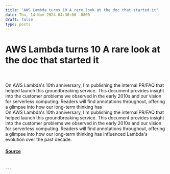 ```yaml
---
title: "AWS Lambda turns 10 A rare look at the doc that started it"
date: Thu, 14 Nov 2024 04:30:00 -0800
draft: false
type: posts
---
```

# AWS Lambda turns 10 A rare look at the doc that started it

<br/>

<br/>
On AWS Lambda's 10th anniversary, I'm publishing the internal PR/FAQ that helped launch this groundbreaking service. This document provides insight into the customer problems we observed in the early 2010s and our vision for serverless computing. Readers will find annotations throughout, offering a glimpse into how our long-term thinking has
<br/>
On AWS Lambda's 10th anniversary, I'm publishing the internal PR/FAQ that helped launch this groundbreaking service. This document provides insight into the customer problems we observed in the early 2010s and our vision for serverless computing. Readers will find annotations throughout, offering a glimpse into how our long-term thinking has influenced Lambda's evolution over the past decade.

#### [Source](https://www.allthingsdistributed.com/2024/11/aws-lambda-turns-10-a-rare-look-at-the-doc-that-started-it.html?utm_campaign=inbound&utm_source=rss)

<br/>
---
